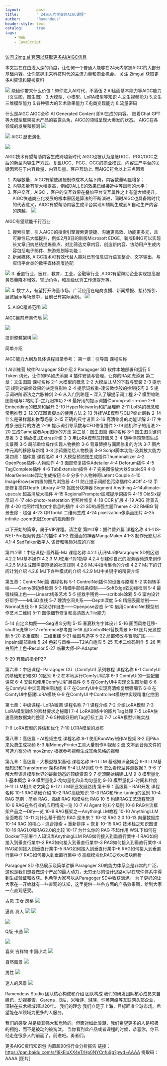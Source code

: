 ```yaml
---
layout:       post
title:        " 24天入门学会的AIGC课程"
author:       "Ramendeus"
header-style: text
catalog:      true
tags:
    - Web
    - JavaScript
---
```


[访问 2img.ai 官网以获取更多AI/AIGC信息](https://2img.ai)

本文旨在在由浅入深的角度，让任何一个普通人能够在24天内掌握AIGC的大部分基础内容。让你掌握未来科技时代的主流力量和商业机会。
关注 2img.ai 获取更多AI资讯和硬核资料


![](/img/20250106-1.JPEG)
能给你带来什么价值
1.带你进入AI时代，不落伍
2.AI绘画基本能力等AIGC能力（文生图，图生图）
3.大模型、小模型、LoRA模型等知识
4.文生视频能力
5.文生三维模型能力
6.各种强大的艺术效果能力
7.电商变现能力
8.流量密码



什么是AIGC
AIGC全称 AI Generated Content 即AI生成的内容。
随着Chat GPT等大模型框架技术产品的崭露头角，AIGC的领域呈现大爆发的状态。
AIGC在各领域的发展和预测
![](/img/20250106-2.PNG)

![](/img/20250106-3.PNG)
AIGC 歷史演化

![](/img/20250106-4.PNG)


AIGC技术有望帮助内容生成跨越新时代
AIGC也被认为是继UGC、PGC/OGC之后的新型内容生产方式。复盘UGC、PGC、OGC的商业模式，内容生产平台的关键因素在于内容数量、内容质量、客户互动上.
而AIGC符合以上三点因素
1. 内容数量，AIGC有望使编辑制作成本大幅下降，内容数量明显增多；
2. 内容质量有望大幅提高，例如DALL·E的效果已经接近中等画师的水平；
3. 客户交互，AIGC ，客户的交互效果在叠加平台交互属性之上有望大幅提升，
AIGC快速商业化发展的根本原因是算法的不断演进，同时AIGC也具备跨时代的代表意义，AIGC有望帮助内容生成平台实现AI辅助生成到AI自动生产内容的跨越。
![](/img/20250106-5.PNG)

AIGC有望赋能千行百业
1. 搜索引擎，引入AIGC的搜索引擎搜索更便捷、沟通更高效、功能更多元，且可靠性已大幅提升，例如2月8日的新版Microsoft EDGE，新版BING可以实现长文章归纳总结提炼重点、对比筛选文章内容、创造新内容、协助用户生成内容包括电子邮件、旅游规划等功能；
2. 新闻媒体, AIGC技术可有效代替人类对已有信息进行语言整合、文字输出，与资讯平台类的数字媒体高度适配

![](/img/20250106-6.PNG)
3. 垂直行业，医疗，教育，工业，金融等行业 ,AIGC有望帮助企业实现提高服务质量降本增效，辅助角色，和高级优秀工作流提升等。

![](/img/20250106-7.PNG)
4. 数字人，有望打开海量市场，广泛应用在电商直播、新闻播报、接待指引、展览展示等场景中，目前已有实际案例。
![](/img/20250106-8.PNG)

5. AIGC覆盖范围
![](/img/20250106-9.PNG)

AIGC目前產業佈局
![](/img/20250106-10.PNG)

![](/img/20250106-11.PNG)

技術整體架構
![](/img/20250106-12.PNG)

简单介绍

AIGC能力大纲及具体课程目录参考：
第一章：引导篇
课程名称

1 AI训练营 软件Paragoger SD介绍
2 Paragoger SD 软件本地部署和运行
5 Token 词元，让你的RA如虎添翼
4 插件安装与管理，让你的RA如虎添翼
第二章：文生图篇
课程名称
2-1 大模型的概念
2-2 大模型LLM的下载与安装
2-3 提示词 规则对最终效果的决定性影响
2-4 提示词权重-凌波微步般的控制技巧
2-5 提示词进阶语法之六脉神剑
2-6 从入门到略懂 – 深入了解提示词工程
2-7 模型缩略图管理与C站助手-之九阳神功
2-8 最好用的提示词插件promp-all-in-one
2-9 Embedding的概念和展开
2-10 HyperNetworks和扩展理解
2-11 LoRA的概念和常用推荐
2-12 XYZ图表脚本的使用方法
2-13 外挂VAE模型与CLIP终止层数
2-14 什么是采样器和推荐场景
2-15 正确的尺寸设置
2-16 高清修复的功能详解
2-17 生成多张图片的方法
2-18 提示词引导系数与CFG修复插件
2-19 随机种子的用法
2-20 生成Game或者App图标的方法
第三章：图生图篇
课程名称
3-1 图生图关键词反推
3-2 缩放模式Extras介绍
3-3 用LoRA模型玩转画风
3-4 随手涂鸦草图生成实景图
3-5 局部重绘操作实现人物换脸
3-6 背景替换与画面修复的方法
3-7 图片中元素的移除与新增
3-8 涂鸦重绘给人物换装
3-9 Script脚本功能-及其放大能力
第四章：插件篇
课程名称
4-1 大模型预览图生成插件Thumbnailizer
4-2 OpenPose插件-人物动作
4-3 面部修复插件Adetailer
4-4 Deforum插件
4-5 TagComplete插件
4-6 TabExtension插件
4-7 完美图像放大器StableSR
4-8 MoarGenerate浮动生成按钮
4-9 分多个人物神奇Latent Couple
4-10 ImageBrowser内置的图片浏览器
4-11 防止提示词颜色污染插件CutOff
4-12 手部修复插件Depth Library
4-13 抠图分块神器 Segment Anything
4-14ultimate-upscale 超高清放大插件
4-15 RegionalPrompter区域提示词插件
4-16 OldSix提示词
4-17 old-photo-restoration 老照片修复
4-18 OCR 扩展
4-19 ABG 背景去除
4-20 给图片增加文字信息的插件
4-21 SD的超强主题Theme
4-22 RMBG 背景去除 - 超强
4-23 QRTookit 二维码生成
4-24 pixelization像素画图片
4-25 infinite-zoom无限Zoom的视频制作


以下开始的篇章，属于VIP课程。请注意
第四.1章：插件番外篇
课程名称
4.1-1 IS-NET-Pro视频转图片的插件
4.1-2 做漫画的神器MangaMaker
4.1-3 制作光影幻术
4.1-4 SadTalker数字人 语音和嘴唇对应的方案

第四.2章：中级课程-番外篇-MJ
课程名称
4.2.1 认识MJ和Paragoger SD的区别
4.2.2 MJ基本操作
4.2.3 MJ使用-1对1指导
4.2.4 创建你自己的服务器频道来创作
4.2.5 MJ生成图需要遵循的社区规则
4.2.6 MJ中指令集合的介绍
4.2.7 MJ下的订阅计划介绍
4.2.8 MJ下各种模式的介绍
4.2.9 MJ中关键字的精要介绍

第五章：ControlNet篇
课程名称
5-1 ControlNet插件的设置与原理
5-2 实物转手绘——Canny硬边缘检测
5-3 精细手部线条控制——SoftEdge软边缘检测
5-4 最强线稿上色——Lineart线条艺术
5-5 拯救手残党——scribble涂鸦
5-6 室内设计好帮手——MLSD直线
5-7 理清空间关系——Depth深度
5-8 精细表面绘制——Normal法线
5-9 实现动作自由——Openpose姿态
5-10 借用ControlNet模型制作艺术二维码
5-11 图像细节修复和高清放大Tile能力


5-14 自定义构图——Seg语义分割
5-15 春夏秋冬字体设计
5-16 画面风格迁移-shuffle洗牌
5-17 reference参考图
5-18 用ControlNet替换背景
5-19 图片光源控制
5-20 多重控制 - 三维重建
5-21 绘图与造字
5-22 局部修改与智能扩图——inpaint局部重绘
5-24 色彩与风格——T2IA自适应
5-25 艺术二维码制作
5-26 黑白照片上色-Recolor
5-27 临摹大师-IP-Adapter

5-29 有趣的指令P2P

第六章：中级课程- Paragoger CU（ComfyUI) 系列教程
课程名称
6-1 ComfyUI的基础知识和SD 的区别
6-2 在本地运行ComfyUI程序
6-3 ComfyUI的一些配置讲究
6-4 安装和使用ComfyUI扩展插件
6-5 在ComfyUI中实现文生图功能
6-6 在ComfyUI中实现图生图功能
6-7 在ComfyUI中实现高清修复增强细节
6-8 在ComfyUI中搭建LoRA模块
6-9 在ComfyUI 中Controlnet模块中实现精准化控图


第七章：中级课程- LoRA微調
课程名称
7-1 课程介绍
7-2 介绍LoRA模型
7-3 LoRA模型训练的素材要求之秘籍1
7-4 LoRA训练中的图片Tag处理
7-5 LoRA快速高效数据集的整理
7-6 5种超好用的Tag打标工具
7-7 LoRA模型训练实战

7-9 LoRA模型的评估和优化
7-10 LORA模型的发布


第八章：高级篇 - AI视频生成
课程名称
8-1 使用RunWay制作AI视频
8-2 用Pika来免费生成视频
8-3 用MoneyPrinter工具大量制作AI视频引流
文本到音频文件的可选方案分析
mov2mov 根据参考视频生成其余风格的视频

第九章：高级篇 - 大模型框架基础
课程名称
9-1  LLM 基础知识全集合
9-3 LLM基础知识和Transformer 架构详解
9-4 LLM训练
9-5 怎么看模型评测数据？
9-6 了解大型语言模型世界的最新动态的顶级资源
9-7 從頭開始構建LLM
9-8 模型量化1-基本概念
9-9 模型量化2-均匀量化和非均匀量化
9-10 模型量化3-时间和粒度
9-11 LLM相关论文集合
9-12 LLM职业发展路线
第十章：高级篇 - RAG开发
课程名称
10-1 RAG基础介绍
10-2 RAG高级知识
10-3 RAG和Fine-tuning的区别
10-4 RAG 范例：简单 RAG、高级 RAG 和模块化 RAG
10-5 构建RAG工艺流程管道
10-6 RAG在各行业的应用情况一览
10-7 AI Agent 的五个级别
10-8 RAG主流框架产品之一Dify一览
10-9 RAG框架之一AnythingLLM教程
10-10 AnythingLLM全面教程
10-11 为什么基于图的 RAG 是未来？
10-12 RAG 2.0
10-13 向量数据库
10-14 RAG 的核心 - 混合搜索 + 重新排序 + 恢复
10-15 RAG 技术栈之知识图谱
10-16 RAG1.0和RAG2.0的比较
10-17 为什么你的 RAG 不起作用
WSL下如何在Docker下部署个人知识库AnythingLLM
RAG如何接入到垂直行業中-1
RAG如何接入到垂直行業中-2
RAG如何接入到垂直行業中-3
RAG如何接入到垂直行業中-4
RAG如何接入到垂直行業中-5
RAG如何接入到垂直行業中-6
RAG如何接入到垂直行業中-7
RAG如何接入到垂直行業中-8
高级模块化RAG之6大模块解析


Paragoger SD 作品展示及简单讲解
Paragoger SD的能力体系会是非常的广泛，这也是我们想要做这个产品的最大动力，无穷无尽的设计思路可以在软件体系中得到生成验证和收获。也希望大家可以从Paragoger SD中收获满满。
为了更好的让大家在一开始就有一些直观的认知，这里提供一些各方面的产品效果图，给到大家一点直观感受。

古风 玉女 风格
![](/img/20250106-13.PNG)

逼真 真人 
![](/img/20250106-14.PNG)
![](/img/20250106-15.PNG)



![](/img/20250106-16.PNG)


Q版 卡通 
![](/img/20250106-17.PNG)


![](/img/20250106-18.PNG)


喜庆 吉祥物 中国小龙
![](/img/20250106-19.PNG)


自然風景
![](/img/20250106-20.PNG)


男性 
![](/img/20250106-21.PNG)

迷人的风景 
![](/img/20250106-22.PNG)




Ramendeus Studio 团队核心构成和介绍
团队构成
我们的研发团队核心成员来自 腾讯，动视暴雪，Garena，B站，米哈游，游族，恺英网络等互联网头部企业，深耕在技术领域超过20年。
我们的理念
我们立足于上海，目标瞄准全球市场。希望能在AI领域为更多的人服务。

我们的感受
AI是极其强大和危险的。但面对如此浪潮，我们希望更多的人是积极的拥抱，而不是被动的被淘汰。
当你看到此产品或者课程的时候，恭喜你，你已经走在很多人的前面了。前进吧。勇者们。



更多AIGC资讯知识包
内置超90份行业分析报告
链接：https://pan.baidu.com/s/18kEIuXX4eTrHp0NYCnfu9g?pwd=AAAA 
提取码：AAAA 
[图片]



